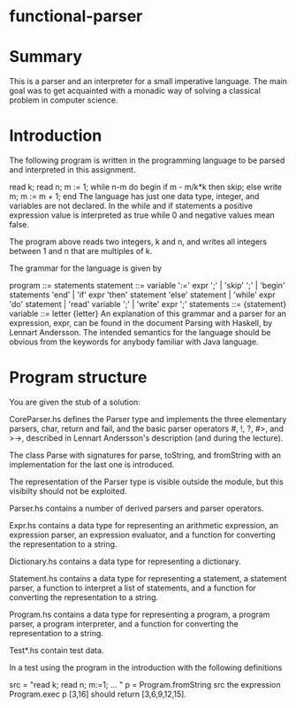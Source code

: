 # functional-parser

# Summary
This is a parser and an interpreter for a small imperative language. The main goal was to get acquainted with a monadic way of solving a classical problem in computer science.

# Introduction
The following program is written in the programming language to be parsed and interpreted in this assignment.

   read k;
   read n;
   m := 1;
   while n-m do
     begin
       if m - m/k*k then
         skip;
       else
         write m;
       m := m + 1;
     end
The language has just one data type, integer, and variables are not declared. In the while and if statements a positive expression value is interpreted as true while 0 and negative values mean false.

The program above reads two integers, k and n, and writes all integers between 1 and n that are multiples of k.

The grammar for the language is given by

   program ::= statements
   statement ::= variable ':=' expr ';'
           | 'skip' ';'
           | 'begin' statements 'end'
           | 'if' expr 'then' statement 'else' statement
           | 'while' expr 'do' statement
           | 'read' variable ';'
           | 'write' expr ';'
   statements ::= {statement}
   variable ::= letter {letter}
An explanation of this grammar and a parser for an expression, expr, can be found in the document Parsing with Haskell, by Lennart Andersson. The intended semantics for the language should be obvious from the keywords for anybody familiar with Java language.

# Program structure
You are given the stub of a solution:

CoreParser.hs
defines the Parser type and implements the three elementary parsers, char, return and fail, and the basic parser operators #, !, ?, #>, and >->, described in Lennart Andersson's description (and during the lecture).

The class Parse with signatures for parse, toString, and fromString with an implementation for the last one is introduced.

The representation of the Parser type is visible outside the module, but this visibilty should not be exploited.

Parser.hs
contains a number of derived parsers and parser operators.

Expr.hs
contains a data type for representing an arithmetic expression, an expression parser, an expression evaluator, and a function for converting the representation to a string.

Dictionary.hs
contains a data type for representing a dictionary.

Statement.hs
contains a data type for representing a statement, a statement parser, a function to interpret a list of statements, and a function for converting the representation to a string.

Program.hs
contains a data type for representing a program, a program parser, a program interpreter, and a function for converting the representation to a string.

Test*.hs
contain test data.

In a test using the program in the introduction with the following definitions

   src = "read k; read n; m:=1; ... "
   p = Program.fromString src
the expression Program.exec p [3,16] should return [3,6,9,12,15].

